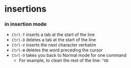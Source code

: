 # insertions

### in insertion mode
- `Ctrl-T` inserts a tab at the start of the line
- `Ctrl-D` deletes a tab at the start of the line
- `Ctrl-V` inserts the next character verbatim
- `Ctrl-W` deletes the word preceding the cursor
- `Ctrl-O` takes you back to Normal mode for one command
    - For example, to clean the rest of the line: `^OD`
